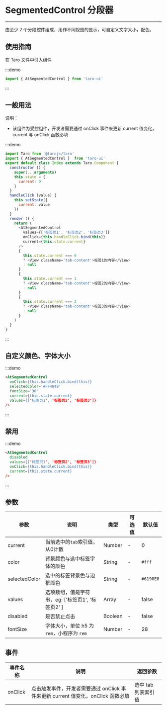 # SegmentedControl 分段器

---
由至少 2 个分段控件组成，用作不同视图的显示，可自定义文字大小，配色。

## 使用指南

在 Taro 文件中引入组件

:::demo

```js
import { AtSegmentedControl } from 'taro-ui'
```

:::

## 一般用法
说明：

* 该组件为受控组件，开发者需要通过 onClick 事件来更新 current 值变化，current 与 onClick 函数必填


:::demo

```js
import Taro from '@tarojs/taro'
import { AtSegmentedControl }  from 'taro-ui'
export default class Index extends Taro.Component {
  constructor () {
    super(...arguments)
    this.state = {
      current: 0
    }
  }
  handleClick (value) {
    this.setState({
      current: value
    })
  }
  render () {
    return (
      <AtSegmentedControl
        values={['标签页1', '标签页2', '标签页3']}
        onClick={this.handleClick.bind(this)}
        current={this.state.current}
      />
      {
        this.state.current === 0
        ? <View className='tab-content'>标签1的内容</View>
        : null
      }
      {
        this.state.current === 1
        ? <View className='tab-content'>标签2的内容</View>
        : null
      }
      {
        this.state.current === 2
        ? <View className='tab-content'>标签3的内容</View>
        : null
      }
    )
  }
}
```

:::

## 自定义颜色、字体大小

:::demo

```html
<AtSegmentedControl
  onClick={this.handleClick.bind(this)}
  selectedColor='#FF4949'
  fontSize='30'
  current={this.state.current}
  values={['标签页1', '标签页2', '标签页3']}
/>


```

:::

## 禁用

:::demo

```html
<AtSegmentedControl
  disabled
  values={['标签页1', '标签页2', '标签页3']}
  onClick={this.handleClick.bind(this)}
  current={this.state.current}
/>
```

:::

## 参数

| 参数       | 说明                                   | 类型    | 可选值                                                              | 默认值   |
| ---------- | -------------------------------------- | ------- | ------------------------------------------------------------------- | -------- |
| current | 当前选中的`tab`索引值，从0计数  | Number  | - | 0 |
| color     | 背景颜色与选中标签字体的颜色  | String | - | `#fff` |
| selectedColor  | 选中的标签背景色与边框颜色  | String | - | `#6190E8` |
| values | 选项数组，值是字符串，eg: ['标签页1', '标签页2' ] | Array  | - | false |
| disabled | 是否禁止点击 | Boolean  | - | false |
| fontSize | 字体大小，单位 h5 为 `rem`，小程序为 `rem` | Number  | - | 28 |

## 事件

| 事件名称 | 说明          | 返回参数  |
|---------- |-------------- |---------- |
| onClick | 点击触发事件，开发者需要通过 onClick 事件来更新 current 值变化，onClick 函数必填  | 选中 tab 列表索引值  |
